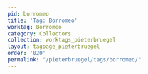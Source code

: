 ```yaml
---
pid: borromeo
title: 'Tag: Borromeo'
worktag: Borromeo
category: Collectors
collection: worktags_pieterbruegel
layout: tagpage_pieterbruegel
order: '020'
permalink: "/pieterbruegel/tags/borromeo/"
---
```


